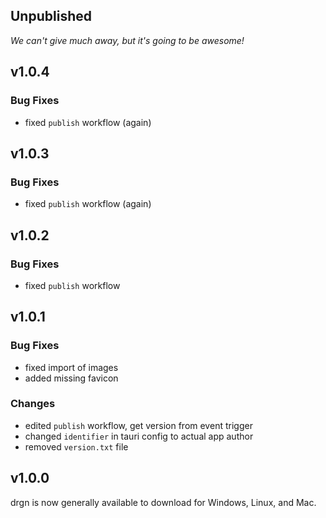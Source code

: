 ## Unpublished

*We can't give much away, but it's going to be awesome!*

## v1.0.4

### Bug Fixes

- fixed `publish` workflow (again)

## v1.0.3

### Bug Fixes

- fixed `publish` workflow (again)

## v1.0.2

### Bug Fixes

- fixed `publish` workflow

## v1.0.1

### Bug Fixes

- fixed import of images
- added missing favicon

### Changes

- edited `publish` workflow, get version from event trigger
- changed `identifier` in tauri config to actual app author
- removed `version.txt` file

## v1.0.0

drgn is now generally available to download for Windows, Linux, and Mac.

